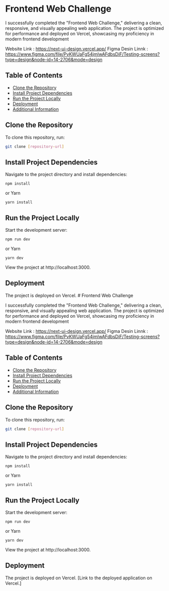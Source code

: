 # Frontend Web Challenge

I successfully completed the "Frontend Web Challenge," delivering a clean, responsive, and
visually appealing web application. The project is optimized for performance and deployed on Vercel, showcasing my proficiency in modern frontend development

Website Link : https://next-ui-design.vercel.app/
Figma Desin Linnk : https://www.figma.com/file/PvKWUaFg54jmlwAFdbsDiF/Testing-screens?type=design&node-id=14-2706&mode=design


## Table of Contents

- [Clone the Repository](#clone-the-repository)
- [Install Project Dependencies](#install-project-dependencies)
- [Run the Project Locally](#run-the-project-locally)
- [Deployment](#deployment)
- [Additional Information](#additional-information)

## Clone the Repository

To clone this repository, run:

```bash
git clone [repository-url]
```

## Install Project Dependencies

Navigate to the project directory and install dependencies:

```
npm install

```

or Yarn

```
yarn install
```

## Run the Project Locally

Start the development server:

```
npm run dev
```

or Yarn

```
yarn dev
```

View the project at http://localhost:3000.

## Deployment

The project is deployed on Vercel. # Frontend Web Challenge

I successfully completed the "Frontend Web Challenge," delivering a clean, responsive, and
visually appealing web application. The project is optimized for performance and deployed on Vercel, showcasing my proficiency in modern frontend development

Website Link : https://next-ui-design.vercel.app/
Figma Desin Linnk : https://www.figma.com/file/PvKWUaFg54jmlwAFdbsDiF/Testing-screens?type=design&node-id=14-2706&mode=design


## Table of Contents

- [Clone the Repository](#clone-the-repository)
- [Install Project Dependencies](#install-project-dependencies)
- [Run the Project Locally](#run-the-project-locally)
- [Deployment](#deployment)
- [Additional Information](#additional-information)

## Clone the Repository

To clone this repository, run:

```bash
git clone [repository-url]
```

## Install Project Dependencies

Navigate to the project directory and install dependencies:

```
npm install

```

or Yarn

```
yarn install
```

## Run the Project Locally

Start the development server:

```
npm run dev
```

or Yarn

```
yarn dev
```

View the project at http://localhost:3000.

## Deployment

The project is deployed on Vercel. [Link to the deployed application on Vercel.]

